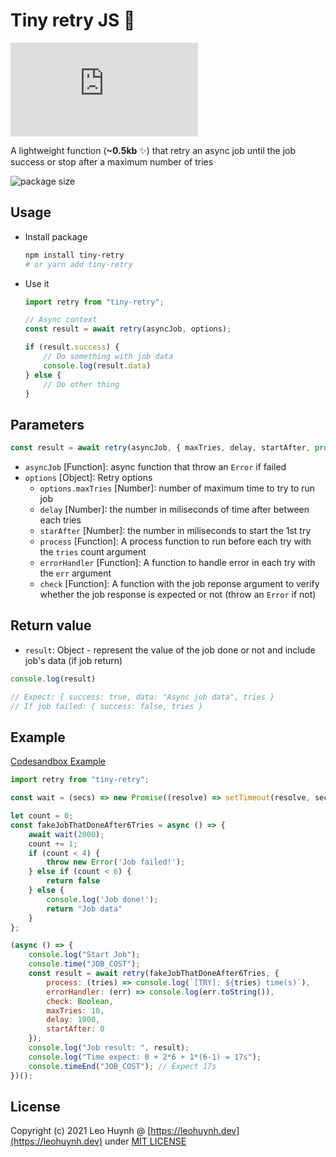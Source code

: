 # Tiny retry JS 👷

![size](https://img.badgesize.io/hta218/tiny-retry/main/dist/retry.js?compression=gzip&label=npm)

A lightweight function (**~0.5kb** ✨) that retry an async job until the job success or stop after a maximum number of tries

![package size](https://i.imgur.com/sOdcMX8.png)

## Usage

- Install package

	```bash
	npm install tiny-retry
	# or yarn add tiny-retry
	```

- Use it

	```js
	import retry from "tiny-retry";

	// Async context
	const result = await retry(asyncJob, options);

	if (result.success) {
		// Do something with job data
		console.log(result.data)
	} else {
		// Do other thing
	}
	```

## Parameters

```javascript
const result = await retry(asyncJob, { maxTries, delay, startAfter, process, errorHandler, check });
```

- `asyncJob` [Function]: async function that throw an `Error` if failed
- `options` [Object]: Retry options
  - `options.maxTries` [Number]: number of maximum time to try to run job
  - `delay` [Number]: the number in miliseconds of time after between each tries
  - `starAfter` [Number]: the number in miliseconds to start the 1st try
  - `process` [Function]: A process function to run before each try with the `tries` count argument
  - `errorHandler` [Function]: A function to handle error in each try with the `err` argument
  - `check` [Function]: A function with the job reponse argument to verify whether the job response is expected or not (throw an `Error` if not)

## Return value

- `result`: Object - represent the value of the job done or not and include job's data (if job return)

```javascript
console.log(result)

// Expect: { success: true, data: "Async job data", tries }
// If job failed: { success: false, tries }
```

## Example

[Codesandbox Example](https://codesandbox.io/s/test-tiny-retry-pjbqs?file=/src/index.js:0-1198)

```javascript
import retry from "tiny-retry";

const wait = (secs) => new Promise((resolve) => setTimeout(resolve, secs));

let count = 0;
const fakeJobThatDoneAfter6Tries = async () => {
	await wait(2000);
	count += 1;
	if (count < 4) {
		throw new Error('Job failed!');
	} else if (count < 6) {
		return false
	} else {
		console.log('Job done!');
		return "Job data"
	}
};

(async () => {
	console.log("Start Job");
	console.time("JOB_COST");
	const result = await retry(fakeJobThatDoneAfter6Tries, {
		process: (tries) => console.log(`[TRY]: ${tries} time(s)`),
		errorHandler: (err) => console.log(err.toString()),
		check: Boolean,
		maxTries: 10,
		delay: 1000,
		startAfter: 0
	});
	console.log("Job result: ", result);
	console.log("Time expect: 0 + 2*6 + 1*(6-1) = 17s");
	console.timeEnd("JOB_COST"); // Expect 17s
})();

```

## License

Copyright (c) 2021 Leo Huynh @ [https://leohuynh.dev](https://leohuynh.dev) under [MIT LICENSE](/LICENSE.md)
